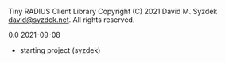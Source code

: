 
Tiny RADIUS Client Library
Copyright (C) 2021 David M. Syzdek <david@syzdek.net>.
All rights reserved.

0.0 2021-09-08
   - starting project (syzdek)

